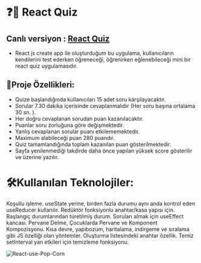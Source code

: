 # ❓🧠 React Quiz 
## Canlı versiyon : <a href="https://react-quiz-challange.netlify.app/">React Quiz</a>
- React js create app ile oluşturduğum bu uygulama,  kullanıcıların kendilerini test ederken öğreneceği, öğrenirken eğlenebileceği mini bir react quiz uygulamasıdır.

## 📝Proje Özellikleri:

- Quize başlandığında kullanıcıları 15 adet soru karşılayacaktır.
- Sorular 7.30 dakika içerisinde cevaplanmalıdır (Her soru başına ortalama 30 sn. ).
- Her doğru cevaplanan sorudan puan kazanılacaktır.
- Puanlar soru zorluğuna göre değişmektedir.
- Yanlış cevaplanan sorular puanı etkilememektedir.
- Maximum alabileceği puan 280 puandır.
- Quiz tamamlandığında toplam kazanılan puan gösterilmektedir.
- Sayfa yenilenmediği takdirde daha önce yapılan yüksek score gösterilir ve üzerine yazılır.

# 🛠Kullanılan Teknolojiler:

Koşullu işleme.
useState yerine, birden fazla durumu aynı anda kontrol eden useReducer kullanılır.
Redüktör fonksiyonlu anahtar/kasa yapısı için.
Başlangıç ​​durumlarından türetilmiş durum.
Soruları almak için useEffect kancası.
Pervane Delme, Çocuklarda Pervane ve Komponent Kompozisyonu.
Kısa devre, yapıbozum, haritalama, indirgeme ve sıralama gibi JS özelliği olan yöntemler.
Oluşturma listesindeki anahtar özellik.
Temiz setInterval yan etkileri için temizleme fonksiyonu.

![React-use-Pop-Corn](public/react-quiz.gif)
